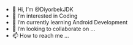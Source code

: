 - 👋 Hi, I’m @DiyorbekJDK
- 👀 I’m interested in Coding
- 🌱 I’m currently learning Android Development
- 💞️ I’m looking to collaborate on ...
- 📫 How to reach me ...

<!---
DiyorbekJDK/DiyorbekJDK is a ✨ special ✨ repository because its `README.md` (this file) appears on your GitHub profile.
You can click the Preview link to take a look at your changes.
--->
